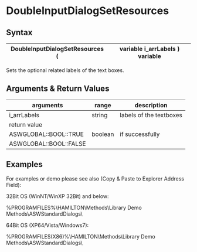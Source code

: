 # DoubleInputDialogSetResources

## Syntax

| DoubleInputDialogSetResources ( | variable i\_arrLabels ) variable |
| ------------------------------- | -------------------------------- |

Sets the optional related labels of the text boxes.

## Arguments & Return Values

| arguments              | range   | description             |
| ---------------------- | ------- | ----------------------- |
| i\_arrLabels           | string  | labels of the textboxes |
| return value           |         |                         |
| ASWGLOBAL::BOOL::TRUE  | boolean | if successfully         |
| ASWGLOBAL::BOOL::FALSE |         |                         |

## Examples

For examples or demo please see also (Copy & Paste to Explorer Address Field):

32Bit OS (WinNT/WinXP 32Bit) and below:

%PROGRAMFILES%\HAMILTON\Methods\Library Demo Methods\ASWStandardDialogs\\

64Bit OS (XP64/Vista/Windows7):

%PROGRAMFILES(X86)%\HAMILTON\Methods\Library Demo Methods\ASWStandardDialogs\\
